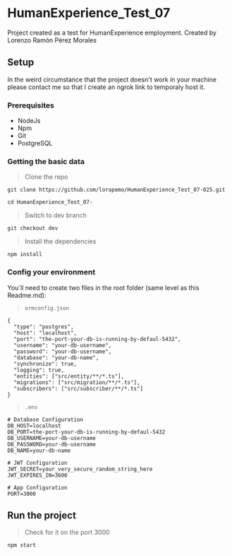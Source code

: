 # HumanExperience_Test_07
Project created as a test for HumanExperience employment. Created by Lorenzo Ramón Pérez Morales
## Setup
In the weird circumstance that the project doesn't work in your machine please contact me so that I create an ngrok link to temporaly host it.
### Prerequisites
- NodeJs
- Npm
- Git
- PostgreSQL
### Getting the basic data
> Clone the repo

```
git clone https://github.com/lorapemo/HumanExperience_Test_07-025.git
```

```
cd HumanExperience_Test_07-
```

> Switch to dev branch

```
git checkout dev
```

> Install the dependencies

```
npm install
```

### Config your environment
You´ll need to create two files in the root folder (same level as this Readme.md):
> `ormconfig.json`

```
{
  "type": "postgres",
  "host": "localhost",
  "port": "the-port-your-db-is-running-by-defaul-5432",
  "username": "your-db-username",
  "password": "your-db-username",
  "database": "your-db-name",
  "synchronize": true,
  "logging": true,
  "entities": ["src/entity/**/*.ts"],
  "migrations": ["src/migration/**/*.ts"],
  "subscribers": ["src/subscriber/**/*.ts"]
}
```

> `.env`

```
# Database Configuration
DB_HOST=localhost
DB_PORT=the-port-your-db-is-running-by-defaul-5432
DB_USERNAME=your-db-username
DB_PASSWORD=your-db-username
DB_NAME=your-db-name

# JWT Configuration
JWT_SECRET=your_very_secure_random_string_here
JWT_EXPIRES_IN=3600

# App Configuration
PORT=3000
```
## Run the project
> Check for it on the port 3000
```
npm start
```
